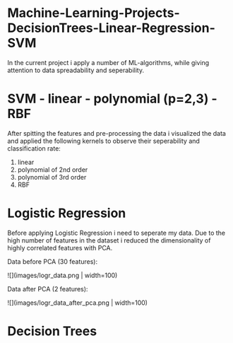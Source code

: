 # Machine-Learning-Projects-DecisionTrees-Linear-Regression-SVM

In the current project i apply a number of ML-algorithms, while giving attention to data spreadability and seperability.

# SVM - linear - polynomial (p=2,3) - RBF

After spitting the features and pre-processing the data i visualized the data and applied the following kernels to observe their seperability and classification rate:
1. linear 
2. polynomial of 2nd order
3. polynomial of 3rd order
4. RBF

# Logistic Regression 

Before applying Logistic Regression i need to seperate my data. Due to the high number of features in the dataset i reduced the dimensionality of highly correlated features with PCA.

Data before PCA (30 features):

![](images/logr_data.png | width=100)

Data after PCA (2 features):

![](images/logr_data_after_pca.png | width=100)

# Decision Trees


